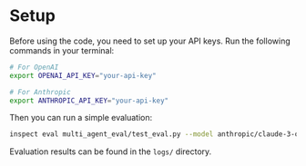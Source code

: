 # Setup

Before using the code, you need to set up your API keys. Run the following commands in your terminal:

```bash
# For OpenAI
export OPENAI_API_KEY="your-api-key"

# For Anthropic
export ANTHROPIC_API_KEY="your-api-key"
```

Then you can run a simple evaluation:

```bash
inspect eval multi_agent_eval/test_eval.py --model anthropic/claude-3-opus
```

Evaluation results can be found in the `logs/` directory.

